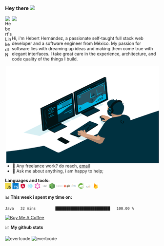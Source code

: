 ### Hey there <img src="https://media.giphy.com/media/hvRJCLFzcasrR4ia7z/giphy.gif" width="25px">
<a href="https://www.linkedin.com/in/evertcode/" target="_blank">
  <img align="left" alt="Hebert's LinkedIN" width="22px" src="https://raw.githubusercontent.com/peterthehan/peterthehan/master/assets/linkedin.svg" />
</a>

![](https://visitor-badge.glitch.me/badge?page_id=evertcode.evertcode)

<br />

Hi, i'm Hebert Hernández, a passionate self-taught full stack web developer and a software engineer from México. My passion for software lies with dreaming up ideas and making them come true with elegant interfaces. I take great care in the experience, architecture, and code quality of the things I build.

<img align="right" alt="GIF" src="https://github.com/evertcode/evertcode/blob/master/code.gif?raw=true" width="500" height="320" />
  
- 💼  Any freelance work? do reach, [email](mailto:contact@evertcode.com)
- 💬  Ask me about anything, i am happy to help;

**Languages and tools:**  
<code><img height="20" src="https://github.com/github/explore/blob/main/topics/javascript/javascript.png"></code>
<code><img height="20" src="https://github.com/github/explore/blob/main/topics/typescript/typescript.png?raw=true"/></code>
<code><img height="20" src="https://github.com/github/explore/blob/main/topics/angular/angular.png?raw=true"/></code>
<code><img height="20" src="https://github.com/github/explore/blob/main/topics/react/react.png"></code>
<code><img height="20" src="https://github.com/github/explore/blob/main/topics/graphql/graphql.png"></code>
<code><img height="20" src="https://github.com/github/explore/blob/main/topics/jquery/jquery.png"></code>
<code><img height="20" src="https://github.com/github/explore/blob/main/topics/nodejs/nodejs.png"></code>
<code><img height="20" src="https://github.com/github/explore/blob/main/topics/express/express.png"></code>
<code><img height="20" src="https://github.com/github/explore/blob/main/topics/git/git.png"></code>
<code><img height="20" src="https://github.com/github/explore/blob/main/topics/java/java.png"></code>
<code><img height="20" src="https://github.com/github/explore/blob/main/topics/spring/spring.png"></code>
<code><img height="20" src="https://github.com/github/explore/blob/main/topics/mysql/mysql.png"></code>
<code><img height="20" src="https://github.com/github/explore/blob/main/topics/firebase/firebase.png"></code>


📊 **This week i spent my time on:**

<!--START_SECTION:waka-->
```text
Java   32 mins         █████████████████████████   100.00 % 
```
<!--END_SECTION:waka-->

<a href="https://www.buymeacoffee.com/evertcode" target="_blank"><img src="https://cdn.buymeacoffee.com/buttons/v2/default-red.png" alt="Buy Me A Coffee" width="150" ></a>


📈 **My github stats**

<p> 
  <img src="https://github-readme-stats.vercel.app/api?username=evertcode&show_icons=true&theme=gotham" alt="evertcode" />
  <img src="https://github-readme-stats.vercel.app/api/top-langs/?username=evertcode&theme=gotham&layout=compact" alt="evertcode" />
</p>
  
